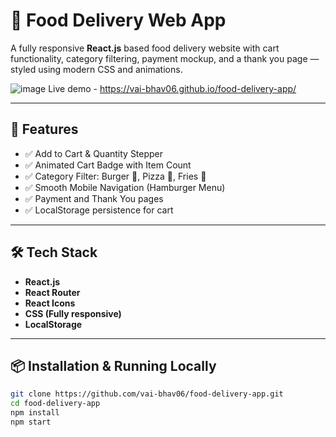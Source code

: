 # 🍔 Food Delivery Web App

A fully responsive **React.js** based food delivery website with cart functionality, category filtering, payment mockup, and a thank you page — styled using modern CSS and animations.

![image](https://github.com/user-attachments/assets/1b58b6d1-c775-4d4b-a177-d125edb32845)
Live demo - https://vai-bhav06.github.io/food-delivery-app/




---

## 🚀 Features

- ✅ Add to Cart & Quantity Stepper
- ✅ Animated Cart Badge with Item Count
- ✅ Category Filter: Burger 🍔, Pizza 🍕, Fries 🍟
- ✅ Smooth Mobile Navigation (Hamburger Menu)
- ✅ Payment and Thank You pages
- ✅ LocalStorage persistence for cart

---

## 🛠 Tech Stack

- **React.js**
- **React Router**
- **React Icons**
- **CSS (Fully responsive)**
- **LocalStorage**

---

## 📦 Installation & Running Locally

```bash
git clone https://github.com/vai-bhav06/food-delivery-app.git
cd food-delivery-app
npm install
npm start
